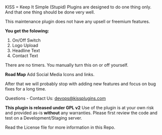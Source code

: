 KISS = Keep It Simple (Stupid) Plugins are designed to do one thing only. And that one thing should be done very well.

This maintenance plugin does not have any upsell or freemium features. 

**You get the folowing:**
1. On/Off Switch
2. Logo Upload
3. Headline Text
4. Contact Text

There are no timers. You manually turn this on or off yourself.

**Road Map**
Add Social Media Icons and links. 

After that we will probably stop with adding new features and focus on bug fixes for a long time.

Questions - Contact Us: devops@kissplugins.com

**This plugin is released under GPL v2**
Use of the plugin is at your own risk and provided as-is **without** any warranties.
Please first review the code and test on a Development/Staging server.

Read the License file for more information in this Repo.




